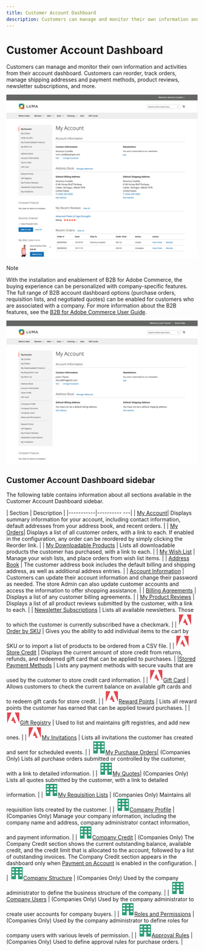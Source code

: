 ```yaml
---
title: Customer Account Dashboard
description: Customers can manage and monitor their own information and activities from their Customer Account Dashboard.
---
```


# Customer Account Dashboard

Customers can manage and monitor their own information and activities from their account dashboard. Customers can reorder, track orders, manage shipping addresses and payment methods, product reviews, newsletter subscriptions, and more.

![Account Dashboard](assets/customer-account-dashboard.png)

>[!NOTE]
>
> With the installation and enablement of B2B for Adobe Commerce, the buying experience can be personalized with company-specific features. The full range of B2B account dashboard options (purchase orders, requisition lists, and negotiated quotes) can be enabled for customers who are associated with a company. For more information about the B2B features, see the [B2B for Adobe Commerce User Guide](../b2b/introduction.md).

![Company Account Dashboard](assets/company-admin-account-dashboard.png)

## Customer Account Dashboard sidebar

The following table contains information about all sections available in the Customer Account Dashboard sidebar.

| Section   | Description  |
|-----------|---------- ---|
| [My Account](../customers/account-dashboard-my-account.md)| Displays summary information for your account, including contact information, default addresses from your address book, and recent orders. |
| [My Orders](../customers/account-dashboard-my-orders.md)| Displays a list of all customer orders, with a link to each. If enabled in the configuration, any order can be reordered by simply clicking the Reorder link. |
| [My Downloadable Products](../customers/account-dashboard-my-downloadable-products.md) | Lists all downloadable products the customer has purchased, with a link to each.  |
| [My Wish List](../customers/account-dashboard-my-wish-list.md)  | Manage your wish lists, and place orders from wish list items. |
| [Address Book](../customers/account-dashboard-address-book.md)  | The customer address book includes the default billing and shipping address, as well as additional address entries. |
| [Account Information](../customers/account-dashboard-account-information.md) | Customers can update their account information and change their password as needed. The store Admin can also update customer accounts and access the information to offer shopping assistance.  |
| [Billing Agreements](../customers/account-dashboard-billing-agreements.md) | Displays a list of any customer billing agreements. |
| [My Product Reviews](../marketing/product-reviews.md) | Displays a list of all product reviews submitted by the customer, with a link to each.  |
| [Newsletter Subscriptions](../marketing/newsletters.md)  | Lists all available newsletters. Those to which the customer is currently subscribed have a checkmark. |
| ![Adobe Commerce](../assets/adobe-logo.svg)[Order by SKU](../customers/account-dashboard-order-by-sku.md) | Gives you the ability to add individual items to the cart by SKU or to import a list of products to be ordered from a CSV file. |
| ![Adobe Commerce](../assets/adobe-logo.svg)[Store Credit](../customers/account-dashboard-store-credit.md) | Displays the current amount of store credit from returns, refunds, and redeemed gift card that can be applied to purchases.  |
|[Stored Payment Methods](../customers/account-dashboard-stored-payment-methods.md) | Lists any payment methods with secure vaults that are used by the customer to store credit card information.  |
| ![Adobe Commerce](../assets/adobe-logo.svg)[Gift Card](../catalog/product-gift-card.md) | Allows customers to check the current balance on available gift cards and to redeem gift cards for store credit. |
| ![Adobe Commerce](../assets/adobe-logo.svg)[Reward Points](../marketing/rewards-loyalty.md) | Lists all reward points the customer has earned that can be applied toward purchases.   |
| ![Adobe Commerce](../assets/adobe-logo.svg)[Gift Registry](../marketing/gift-registries.md) | Used to list and maintains gift registries, and  add new ones. |
| ![Adobe Commerce](../assets/adobe-logo.svg)[My Invitations](../marketing/invitations.md) | Lists all invitations the customer has created and sent for scheduled events. |
| ![B2B for Adobe Commerce](../assets/b2b.svg)[My Purchase Orders](../customers/account-dashboard-my-purchase-orders.md)| (Companies Only) Lists all purchase orders submitted or controlled by the customer, with a link to detailed information. |
| ![B2B for Adobe Commerce](../assets/b2b.svg)[My Quotes](../customers/account-dashboard-quotes.md)| (Companies Only) Lists all quotes submitted by the customer, with a link to detailed information. |
| ![B2B for Adobe Commerce](../assets/b2b.svg)[My Requisition Lists](../customers/account-dashboard-requisition-lists.md) | (Companies Only) Maintains all requisition lists created by the customer.  |
| ![B2B for Adobe Commerce](../assets/b2b.svg)[Company Profile](../customers/account-dashboard-company-profile.md) | (Companies Only) Manage your company information, including the company name and address, company administrator contact information, and payment information.  |
| ![B2B for Adobe Commerce](../assets/b2b.svg)[Company Credit](../customers/account-dashboard-company-credit.md)  | (Companies Only) The Company Credit section shows the current outstanding balance, available credit, and the credit limit that is allocated to the account, followed by a list of outstanding invoices. The Company Credit section appears in the dashboard only when [Payment on Account](../payment/payment-on-account.md) is enabled in the configuration. |
| ![B2B for Adobe Commerce](../assets/b2b.svg)[Company Structure](../customers/account-company-structure.md) | (Companies Only) Used by the company administrator to define the business structure of the company.  |
| ![B2B for Adobe Commerce](../assets/b2b.svg)[Company Users](../customers/account-company-users.md) | (Companies Only) Used by the company administrator to create user accounts for company buyers.  |
| ![B2B for Adobe Commerce](../assets/b2b.svg)[Roles and Permissions](../customers/account-company-roles-permissions.md) | (Companies Only) Used by the company administrator to define roles for company users with various levels of permission. |
| ![B2B for Adobe Commerce](../assets/b2b.svg)[Approval Rules](../customers/account-dashboard-approval-rules.md) | (Companies Only) Used to define approval rules for purchase orders. |

